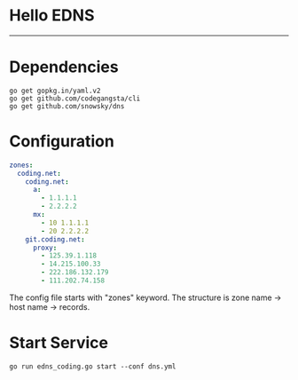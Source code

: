 # Hello EDNS

----

# Dependencies
```
go get gopkg.in/yaml.v2
go get github.com/codegangsta/cli
go get github.com/snowsky/dns
```

# Configuration

```yaml
zones:
  coding.net:
    coding.net:
      a:
        - 1.1.1.1
        - 2.2.2.2
      mx:
        - 10 1.1.1.1
        - 20 2.2.2.2
    git.coding.net:
      proxy:
        - 125.39.1.118
        - 14.215.100.33
        - 222.186.132.179
        - 111.202.74.158
```

The config file starts with "zones" keyword. The structure is zone name -> host name -> records.


# Start Service
```
go run edns_coding.go start --conf dns.yml
```
